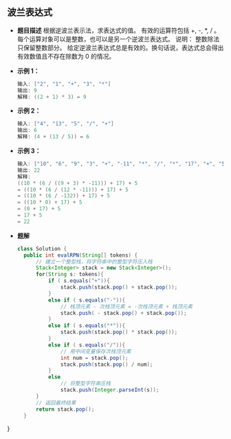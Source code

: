 ## 波兰表达式
* **题目描述**
根据逆波兰表示法，求表达式的值。
有效的运算符包括 +, -, *, / 。每个运算对象可以是整数，也可以是另一个逆波兰表达式。
说明：
整数除法只保留整数部分。
给定逆波兰表达式总是有效的。换句话说，表达式总会得出有效数值且不存在除数为 0 的情况。
* **示例 1：**
    ```java
    输入: ["2", "1", "+", "3", "*"]
    输出: 9
    解释: ((2 + 1) * 3) = 9

    ```
* **示例 2：**
    ```java
    输入: ["4", "13", "5", "/", "+"]
    输出: 6
    解释: (4 + (13 / 5)) = 6
    ```

* **示例 3：**
    ```java
    输入: ["10", "6", "9", "3", "+", "-11", "*", "/", "*", "17", "+", "5", "+"]
    输出: 22
    解释: 
    ((10 * (6 / ((9 + 3) * -11))) + 17) + 5
    = ((10 * (6 / (12 * -11))) + 17) + 5
    = ((10 * (6 / -132)) + 17) + 5
    = ((10 * 0) + 17) + 5
    = (0 + 17) + 5
    = 17 + 5
    = 22
    ```

* **题解**
  ```java
  class Solution {
    public int evalRPN(String[] tokens) {
        // 建立一个整型栈，将字符串中的整型字符压入栈
        Stack<Integer> stack = new Stack<Integer>();
        for(String s: tokens){
            if ( s.equals("+")){
                stack.push(stack.pop() + stack.pop());
            }
            else if ( s.equals("-")){
                // 栈顶元素 - 次栈顶元素 = -次栈顶元素 + 栈顶元素
                stack.push( - stack.pop() + stack.pop());
            }
            else if ( s.equals("*")){
                stack.push(stack.pop() * stack.pop());
            }
            else if ( s.equals("/")){
                // 用中间变量保存次栈顶元素
                int num = stack.pop();
                stack.push(stack.pop() / num);
            }
            else 
                // 将整型字符串压栈
                stack.push(Integer.parseInt(s));
        }
        // 返回最终结果
        return stack.pop();
    }
}
  ```